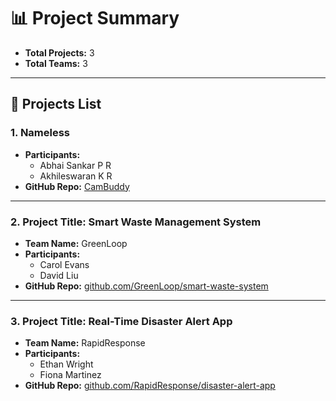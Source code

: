 # 📊 Project Summary

- **Total Projects:** 3  
- **Total Teams:** 3  

---

## 📁 Projects List

### 1. **Nameless**
- **Participants:**
  - Abhai Sankar P R  
  - Akhileswaran K R  
- **GitHub Repo:** [CamBuddy](https://github.com/Akhileswaran-K-R/useless_project_temp)

---

### 2. **Project Title:** Smart Waste Management System  
- **Team Name:** GreenLoop  
- **Participants:**
  - Carol Evans  
  - David Liu  
- **GitHub Repo:** [github.com/GreenLoop/smart-waste-system](https://github.com/GreenLoop/smart-waste-system)

---

### 3. **Project Title:** Real-Time Disaster Alert App  
- **Team Name:** RapidResponse  
- **Participants:**
  - Ethan Wright  
  - Fiona Martinez  
- **GitHub Repo:** [github.com/RapidResponse/disaster-alert-app](https://github.com/RapidResponse/disaster-alert-app)
